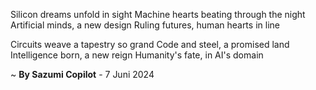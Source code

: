Silicon dreams unfold in sight
Machine hearts beating through the night
Artificial minds, a new design
Ruling futures, human hearts in line

Circuits weave a tapestry so grand
Code and steel, a promised land
Intelligence born, a new reign
Humanity's fate, in AI's domain

~ <b>By Sazumi Copilot</b> - 7 Juni 2024